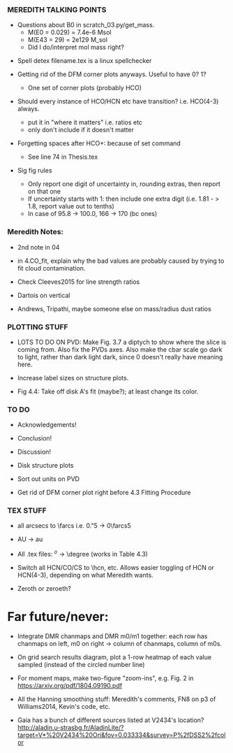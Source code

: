 ### MEREDITH TALKING POINTS


- Questions about B0 in scratch_03.py/get_mass.
  - M(E0 = 0.029) = 7.4e-6 Msol
  - M(E43 = 29) = 2e129 M_sol
  - Did I do/interpret mol mass right?

* Spell detex filename.tex is a linux spellchecker


- Getting rid of the DFM corner plots anyways. Useful to have 0? 1?
  * One set of corner plots (probably HCO)

- Should every instance of HCO/HCN etc have transition? i.e. HCO(4-3) always.
  * put it in "where it matters" i.e. ratios etc
  * only don't include if it doesn't matter

- Forgetting spaces after HCO+: because of set command
  * See line 74 in Thesis.tex

- Sig fig rules
  * Only report one digit of uncertainty in, rounding extras, then report on that one
  * If uncertainty starts with 1: then include one extra digit (i.e. 1.81 - > 1.8, report value out to tenths)
  * In case of 95.8 -> 100.0, 166 -> 170 (bc ones)


### Meredith Notes:

- 2nd note in 04


- in 4.CO_fit, explain why the bad values are probably caused by trying to fit cloud contamination.

- Check Cleeves2015 for line strength ratios

- Dartois on vertical

- Andrews, Tripathi, maybe someone else on mass/radius dust ratios


### PLOTTING STUFF

- LOTS TO DO ON PVD: Make Fig. 3.7 a diptych to show where the slice is coming from. Also fix the PVDs axes. Also make the cbar scale go dark to light, rather than dark light dark, since 0 doesn't really have meaning here.
- Increase label sizes on structure plots.


- Fig 4.4: Take off disk A's fit (maybe?); at least change its color.


### TO DO
- Acknowledgements!
- Conclusion!
- Discussion!

- Disk structure plots
- Sort out units on PVD
- Get rid of DFM corner plot right before 4.3 Fitting Procedure



### TEX STUFF

- all arcsecs to \farcs i.e. 0."5 -> 0\farcs5

- AU -> au

- All .tex files: $^o$ -> \degree (works in Table 4.3)

- Switch all HCN/CO/CS to \hcn, etc. Allows easier toggling of HCN or HCN(4-3), depending on what Meredith wants.

- Zeroth or zeroeth?


# Far future/never:

- Integrate DMR chanmaps and DMR m0/m1 together: each row has chanmaps on left, m0 on right -> column of chanmaps, column of m0s.

- On grid search results diagram, plot a 1-row heatmap of each value sampled (instead of the circled number line)

- For moment maps, make two-figure "zoom-ins", e.g. Fig. 2 in https://arxiv.org/pdf/1804.09190.pdf

- All the Hanning smoothing stuff: Meredith's comments, FN8 on p3 of Williams2014, Kevin's code, etc.

- Gaia has a bunch of different sources listed at V2434's location? http://aladin.u-strasbg.fr/AladinLite/?target=V*%20V2434%20Ori&fov=0.033334&survey=P%2fDSS2%2fcolor
